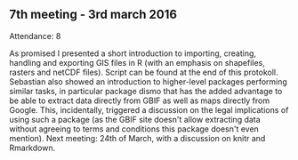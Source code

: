 7th meeting - 3rd march 2016
----

Attendance: 8

As promised I presented a short introduction to importing, creating, handling and exporting GIS files in R (with an emphasis on shapefiles, rasters and netCDF files). Script can be found at the end of this protokoll. Sebastian also showed an introduction to higher-level packages performing similar tasks, in particular package dismo that has the added advantage to be able to extract data directly from GBIF as well as maps directly from Google. This, incidentally, triggered a discussion on the legal implications of using such a package (as the GBIF site doesn't allow extracting data without agreeing to terms and conditions this package doesn't even mention).
Next meeting: 24th of March, with a discussion on knitr and Rmarkdown.